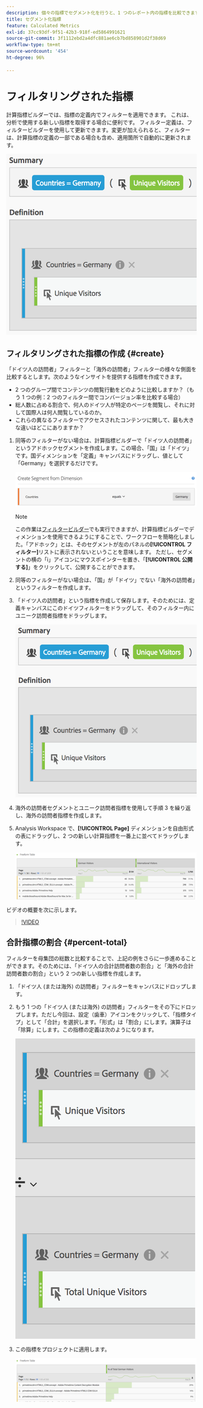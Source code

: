 ```yaml
---
description: 個々の指標でセグメント化を行うと、1 つのレポート内の指標を比較できます。
title: セグメント化指標
feature: Calculated Metrics
exl-id: 37cc93df-9f51-42b3-918f-ed5864991621
source-git-commit: 3f1112ebd2a4dfc881ae6cb7bd858901d2f38d69
workflow-type: tm+mt
source-wordcount: '454'
ht-degree: 96%

---
```


# フィルタリングされた指標

計算指標ビルダーでは、指標の定義内でフィルターを適用できます。 これは、分析で使用する新しい指標を取得する場合に便利です。 フィルター定義は、フィルタービルダーを使用して更新できます。変更が加えられると、フィルターは、計算指標の定義の一部である場合も含め、適用箇所で自動的に更新されます。

![](assets/german-visitors.png)

## フィルタリングされた指標の作成 {#create}

「ドイツ人の訪問者」フィルターと「海外の訪問者」フィルターの様々な側面を比較するとします。次のようなインサイトを提供する指標を作成できます。

* 2 つのグループ間でコンテンツの閲覧行動をどのように比較しますか？（もう 1 つの例：2 つのフィルター間でコンバージョン率を比較する場合）
* 総人数に占める割合で、何人のドイツ人が特定のページを閲覧し、それに対して国際人は何人閲覧しているのか。
* これらの異なるフィルターでアクセスされたコンテンツに関して、最も大きな違いはどこにありますか？

1. 同等のフィルターがない場合は、計算指標ビルダーで「ドイツ人の訪問者」というアドホックセグメントを作成します。この場合、「国」は「ドイツ」です。国ディメンションを「定義」キャンバスにドラッグし、値として「Germany」を選択するだけです。

   ![](assets/segment-from-dimension.png)

   >[!NOTE]
   >
   >この作業は[フィルタービルダー](/help/components/filters/create-filters.md)でも実行できますが、計算指標ビルダーでディメンションを使用できるようにすることで、ワークフローを簡略化しました。「アドホック」とは、そのセグメントが左のパネルの&#x200B;**[!UICONTROL フィルター]**&#x200B;リストに表示されないということを意味します。 ただし、セグメントの横の「i」アイコンにマウスポインターを置き、「**[!UICONTROL 公開する]**」をクリックして、公開することができます。

1. 同等のフィルターがない場合は、「国」が「ドイツ」でない「海外の訪問者」というフィルターを作成します。
1. 「ドイツ人の訪問者」という指標を作成して保存します。そのためには、定義キャンバスにこのドイツフィルターをドラッグして、そのフィルター内にユニーク訪問者指標をドラッグします。

   ![](assets/german-visitors.png)

1. 海外の訪問者セグメントとユニーク訪問者指標を使用して手順 3 を繰り返し、海外の訪問者指標を作成します。
1. Analysis Workspace で、**[!UICONTROL Page]** ディメンションを自由形式の表にドラッグし、2 つの新しい計算指標を一番上に並べてドラッグします。

   ![](assets/workspace-pages.png)

ビデオの概要を次に示します。

>[!VIDEO](https://video.tv.adobe.com/v/25407/?quality=12)

## 合計指標の割合 {#percent-total}

フィルターを母集団の総数と比較することで、上記の例をさらに一歩進めることができます。そのためには、「ドイツ人の合計訪問者数の割合」と「海外の合計訪問者数の割合」という 2 つの新しい指標を作成します。

1. 「ドイツ人 (または海外) の訪問者」フィルターをキャンバスにドロップします。
1. もう 1 つの「ドイツ人 (または海外) の訪問者」フィルターをその下にドロップします。ただし今回は、設定（歯車）アイコンをクリックして、「指標タイプ」として「合計」を選択します。「形式」は「割合」にします。演算子は「除算」にします。この指標の定義は次のようになります。

   ![](assets/cm_metric_total.png)

1. この指標をプロジェクトに適用します。

   ![](assets/cm_percent_total.png)
